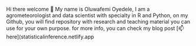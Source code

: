 Hi there welcome 👋 My name is Oluwafemi Oyedele, I am a agrometeorologist and data scientist with specialty in R and Python, on my Github, you will find repository with research and teaching material you can use for your own purpose. for more info, you can check my blog post [📫here](statisticalinference.netlify.app
